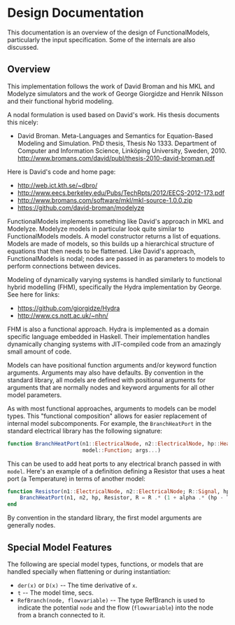 # Design Documentation

This documentation is an overview of the design of FunctionalModels, particularly
the input specification. Some of the internals are also discussed.

## Overview

This implementation follows the work of David Broman and his MKL and
Modelyze simulators and the work of George Giorgidze and Henrik
Nilsson and their functional hybrid modeling.

A nodal formulation is used based on David's work. His thesis
documents this nicely:

* David Broman. Meta-Languages and Semantics for Equation-Based
  Modeling and Simulation. PhD thesis, Thesis No 1333. Department of
  Computer and Information Science, Linköping University,
  Sweden, 2010.
  http://www.bromans.com/david/publ/thesis-2010-david-broman.pdf

Here is David's code and home page:

* http://web.ict.kth.se/~dbro/
* http://www.eecs.berkeley.edu/Pubs/TechRpts/2012/EECS-2012-173.pdf
* http://www.bromans.com/software/mkl/mkl-source-1.0.0.zip
* https://github.com/david-broman/modelyze

FunctionalModels implements something like David's approach in MKL and
Modelyze. Modelyze models in particular look quite similar to FunctionalModels
models. A model constructor returns a list of equations. Models are
made of models, so this builds up a hierarchical structure of
equations that then needs to be flattened. Like David's approach, FunctionalModels
is nodal; nodes are passed in as parameters to models to perform
connections between devices. 

Modeling of dynamically varying systems is handled similarly to
functional hybrid modelling (FHM), specifically the Hydra
implementation by George. See here for links:

* https://github.com/giorgidze/Hydra
* http://www.cs.nott.ac.uk/~nhn/

FHM is also a functional approach. Hydra is implemented as a domain
specific language embedded in Haskell. Their implementation handles
dynamically changing systems with JIT-compiled code from an amazingly
small amount of code.

 
Models can have positional function arguments and/or keyword function
arguments. Arguments may also have defaults. By convention in the
standard library, all models are defined with positional 
arguments for arguments that are normally nodes and keyword arguments
for all other model parameters.

As with most functional approaches, arguments to models can be model
types. This "functional composition" allows for easier replacement of
internal model subcomponents. For example, the `BranchHeatPort` in the
standard electrical library has the following signature:

```julia
function BranchHeatPort(n1::ElectricalNode, n2::ElectricalNode, hp::HeatPort,
                        model::Function; args...)
```

This can be used to add heat ports to any electrical branch passed in
with `model`. Here's an example of a definition defining a Resistor
that uses a heat port (a Temperature) in terms of another model:

```julia
function Resistor(n1::ElectricalNode, n2::ElectricalNode; R::Signal, hp::Temperature, T_ref::Signal, alpha::Signal) 
    BranchHeatPort(n1, n2, hp, Resistor, R = R .* (1 + alpha .* (hp - T_ref)))
end
```

By convention in the standard library, the first model arguments are
generally nodes.

## Special Model Features

The following are special model types, functions, or models that are handled
specially when flattening or during instantiation:

* `der(x)` or `D(x)` -- The time derivative of `x`.
* `t` -- The model time, secs.
* `RefBranch(node, flowvariable)` -- The type RefBranch is used to
  indicate the potential `node` and the flow
  (`flowvariable`) into the node from a branch connected to it.



